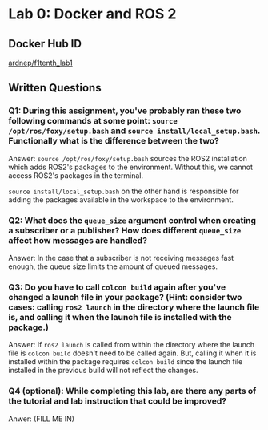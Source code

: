 # Lab 0: Docker and ROS 2

## Docker Hub ID
[ardnep/f1tenth_lab1](https://hub.docker.com/r/ardnep/f1tenth_lab1)

## Written Questions

### Q1: During this assignment, you've probably ran these two following commands at some point: ```source /opt/ros/foxy/setup.bash``` and ```source install/local_setup.bash```. Functionally what is the difference between the two?

Answer: ```source /opt/ros/foxy/setup.bash``` sources the ROS2 installation which adds ROS2's packages to the environment. Without this, we cannot access ROS2's packages in the terminal. 

```source install/local_setup.bash``` on the other hand is responsible for adding the packages available in the workspace to the environment. 

### Q2: What does the ```queue_size``` argument control when creating a subscriber or a publisher? How does different ```queue_size``` affect how messages are handled?

Answer: In the case that a subscriber is not receiving messages fast enough, the queue size limits the amount of queued messages. 

### Q3: Do you have to call ```colcon build``` again after you've changed a launch file in your package? (Hint: consider two cases: calling ```ros2 launch``` in the directory where the launch file is, and calling it when the launch file is installed with the package.)

Answer: If ```ros2 launch``` is called from within the directory where the launch file is ```colcon build``` doesn't need to be called again. But, calling it when it is installed within the package requires ```colcon build``` since the launch file installed in the previous build will not reflect the changes.

### Q4 (optional): While completing this lab, are there any parts of the tutorial and lab instruction that could be improved?

Anwer: (FILL ME IN)
